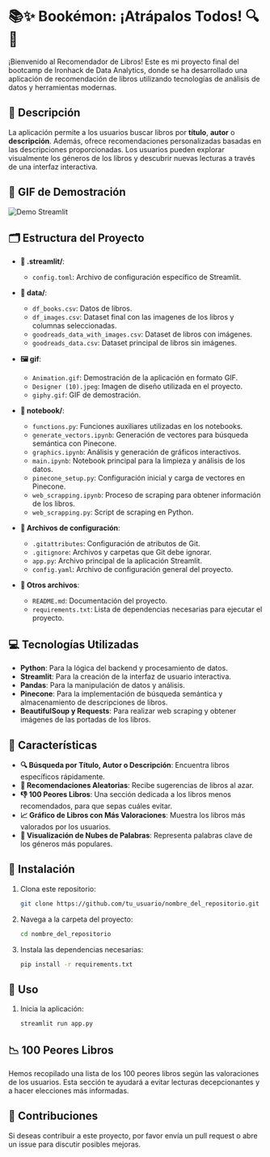 # 📚✨ Bookémon: ¡Atrápalos Todos! 🔍🐉

¡Bienvenido al Recomendador de Libros! Este es mi proyecto final del bootcamp de Ironhack de Data Analytics, donde se ha desarrollado una aplicación de recomendación de libros utilizando tecnologías de análisis de datos y herramientas modernas.


## 🌟 Descripción

La aplicación permite a los usuarios buscar libros por **título**, **autor** o **descripción**. Además, ofrece recomendaciones personalizadas basadas en las descripciones proporcionadas. Los usuarios pueden explorar visualmente los géneros de los libros y descubrir nuevas lecturas a través de una interfaz interactiva.


## 🎥 GIF de Demostración

![Demo Streamlit](gif/Animation.gif)


## 🗂 Estructura del Proyecto

- **📁 .streamlit/**: 
  - `config.toml`: Archivo de configuración específico de Streamlit.
  
- **📁 data/**:
  - `df_books.csv`: Datos de libros.
  - `df_images.csv`: Dataset final con las imagenes de los libros y columnas seleccionadas.
  - `goodreads_data_with_images.csv`: Dataset de libros con imágenes.
  - `goodreads_data.csv`: Dataset principal de libros sin imágenes.

- **🖼 gif**:
  - `Animation.gif`: Demostración de la aplicación en formato GIF.
  - `Designer (10).jpeg`: Imagen de diseño utilizada en el proyecto.
  - `giphy.gif`: GIF de demostración.
 
- **📁 notebook/**:
  - `functions.py`: Funciones auxiliares utilizadas en los notebooks.
  - `generate_vectors.ipynb`: Generación de vectores para búsqueda semántica con Pinecone.
  - `graphics.ipynb`: Análisis y generación de gráficos interactivos.
  - `main.ipynb`: Notebook principal para la limpieza y análisis de los datos.
  - `pinecone_setup.py`: Configuración inicial y carga de vectores en Pinecone.
  - `web_scrapping.ipynb`: Proceso de scraping para obtener información de los libros.
  - `web_scrapping.py`: Script de scraping en Python.

- **📜 Archivos de configuración**:
  - `.gitattributes`: Configuración de atributos de Git.
  - `.gitignore`: Archivos y carpetas que Git debe ignorar.
  - `app.py`: Archivo principal de la aplicación Streamlit.
  - `config.yaml`: Archivo de configuración general del proyecto.
  
- **📄 Otros archivos**:
  - `README.md`: Documentación del proyecto.
  - `requirements.txt`: Lista de dependencias necesarias para ejecutar el proyecto.


## 💻 Tecnologías Utilizadas

- **Python**: Para la lógica del backend y procesamiento de datos.
- **Streamlit**: Para la creación de la interfaz de usuario interactiva.
- **Pandas**: Para la manipulación de datos y análisis.
- **Pinecone**: Para la implementación de búsqueda semántica y almacenamiento de descripciones de libros.
- **BeautifulSoup y Requests**: Para realizar web scraping y obtener imágenes de las portadas de los libros.


## 🌈 Características

- **🔍 Búsqueda por Título, Autor o Descripción**: Encuentra libros específicos rápidamente.
- **🎲 Recomendaciones Aleatorias**: Recibe sugerencias de libros al azar.
- **👎 100 Peores Libros**: Una sección dedicada a los libros menos recomendados, para que sepas cuáles evitar.
- **📈 Gráfico de Libros con Más Valoraciones**: Muestra los libros más valorados por los usuarios.
- **🌌 Visualización de Nubes de Palabras**: Representa palabras clave de los géneros más populares.

## 🚀 Instalación

1. Clona este repositorio:
   ```bash
   git clone https://github.com/tu_usuario/nombre_del_repositorio.git
   
2. Navega a la carpeta del proyecto:
   ```bash
   cd nombre_del_repositorio
   
3. Instala las dependencias necesarias:
   ```bash
   pip install -r requirements.txt

## 🏁 Uso

1. Inicia la aplicación:
   ```bash
   streamlit run app.py

## 📉 100 Peores Libros
Hemos recopilado una lista de los 100 peores libros según las valoraciones de los usuarios. Esta sección te ayudará a evitar lecturas decepcionantes y a hacer elecciones más informadas.

## 🤝 Contribuciones
Si deseas contribuir a este proyecto, por favor envía un pull request o abre un issue para discutir posibles mejoras.

